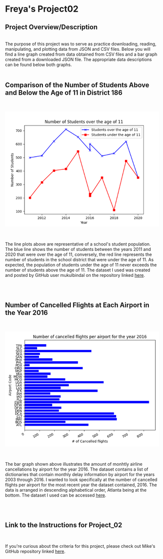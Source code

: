 # Freya's Project02

## Project Overview/Description

<br />
The purpose of this project was to serve as practice downloading, reading, manipulating, and plotting data from JSON and CSV files. Below you will find a line graph created from data obtained from CSV files and a bar graph created from a downloaded JSON file. The appropriate data descriptions can be found below both graphs.

<br />
<br />

## Comparison of the Number of Students Above and Below the Age of 11 in District 186 

<br />

![My Image](Figure_1.png)

<br />

The line plots above are representative of a school's student population. The blue line shows the number of students between the years 2011 and 2020 that were over the age of 11, conversely, the red line represents the number of students in the school district that were under the age of 11. As expected, the population of students under the age of 11 never exceeds the number of students above the age of 11. The dataset I used was created and posted by GitHub user mukulbindal on the repository linked <a href="https://github.com/mukulbindal/Files " target="_blank">here</a>.

<br />
<br />

## Number of Cancelled Flights at Each Airport in the Year 2016

<br />

![My Image](Figure_2.png)

<br />

The bar graph shown above illustrates the amount of monhtly airline cancellations by airport for the year 2016. The dataset contains a list of dictionaries that contain monthly delay information by airport for the years 2003 through 2016. I wanted to look specifically at the number of cancelled flights per airport for the most recent year the dataset contained, 2016. The data is arranged in descending alphabetical order, Atlanta being at the bottom. The dataset I used can be accessed <a href="https://github.com/jdorfman/awesome-json-datasets#travel" target="_blank">here</a>.

<br />
<br />

## Link to the Instructions for Project_02

<br />

If you're curious about the criteria for this project, please check out Mike's GitHub repository linked <a href="https://github.com/mikeizbicki/cmc-csci040/tree/2022fall/project_02" target="_blank">here</a>.